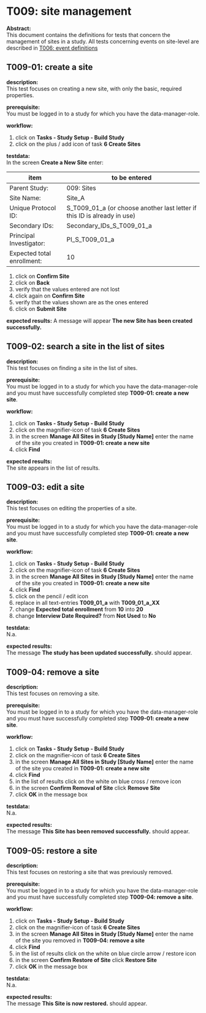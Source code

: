 # T009: site management
**Abstract:**  
This document contains the definitions for tests that concern the management of sites in a study. 
All tests concerning events on site-level are described in [T006: event definitions](t006.md) 

## T009-01: create a site
**description:**  
This test focuses on creating a new site, with only the basic, required properties.

**prerequisite:**  
You must be logged in to a study for which you have the data-manager-role.

**workflow:**  
1. click on **Tasks - Study Setup - Build Study**
1. click on the plus / add icon of task **6 Create Sites**  

**testdata:**  
In the screen **Create a New Site** enter:

| item | to be entered |
| -- | ----- |
| Parent Study:	|  009: Sites | 
| Site Name: | Site_A |
| Unique Protocol ID:	 | S_T009_01_a (or choose another last letter if this ID is already in use) |
| Secondary IDs: | Secondary_IDs_S_T009_01_a |
| Principal Investigator: | PI_S_T009_01_a |
| Expected total enrollment: | 10 |	

1. click on **Confirm Site**
1. click on **Back**
1. verify that the values entered are not lost
1. click again on **Confirm Site**
1. verify that the values shown are as the ones entered
1. click on **Submit Site**

**expected results:**
A message will appear **The new Site has been created successfully.**  

## T009-02: search a site in the list of sites 
**description:**  
This test focuses on finding a site in the list of sites.

**prerequisite:**  
You must be logged in to a study for which you have the data-manager-role and you must have successfully completed step **T009-01: create a new site**.  

**workflow:**  
1. click on **Tasks - Study Setup - Build Study**
1. click on the magnifier-icon of task **6 Create Sites**
1. in the screen **Manage All Sites in Study [Study Name]** enter the name of the site you created in **T009-01: create a new site**
1. click **Find**

**expected results:**  
The site appears in the list of results.   

## T009-03: edit a site
**description:**  
This test focuses on editing the properties of a site. 

**prerequisite:**  
You must be logged in to a study for which you have the data-manager-role and you must have successfully completed step **T009-01: create a new site**.  

**workflow:**  
1. click on **Tasks - Study Setup - Build Study**
1. click on the magnifier-icon of task **6 Create Sites**
1. in the screen **Manage All Sites in Study [Study Name]** enter the name of the site you created in **T009-01: create a new site**
1. click **Find**
1. click on the pencil / edit icon
1. replace in all text-entries **T009_01_a** with **T009_01_a_XX**
1. change **Expected total enrollment** from **10** into **20**
1. change **Interview Date Required?** from **Not Used** to **No** 

**testdata:**  
N.a.

**expected results:**  
The message **The study has been updated successfully.** should appear.

## T009-04: remove a site
**description:**  
This test focuses on removing a site. 

**prerequisite:**  
You must be logged in to a study for which you have the data-manager-role and you must have successfully completed step **T009-01: create a new site**.  

**workflow:**  
1. click on **Tasks - Study Setup - Build Study**
1. click on the magnifier-icon of task **6 Create Sites**
1. in the screen **Manage All Sites in Study [Study Name]** enter the name of the site you created in **T009-01: create a new site**
1. click **Find**
1. in the list of results click on the white on blue cross / remove icon
1. in the screen **Confirm Removal of Site** click **Remove Site**
1. click **OK** in the message box

**testdata:**  
N.a.

**expected results:**  
The message **This Site has been removed successfully.** should appear.

## T009-05: restore a site
**description:**  
This test focuses on restoring a site that was previously removed. 

**prerequisite:**  
You must be logged in to a study for which you have the data-manager-role and you must have successfully completed step **T009-04: remove a site**.  

**workflow:**  
1. click on **Tasks - Study Setup - Build Study**
1. click on the magnifier-icon of task **6 Create Sites**
1. in the screen **Manage All Sites in Study [Study Name]** enter the name of the site you removed in **T009-04: remove a site**
1. click **Find**
1. in the list of results click on the white on blue circle arrow / restore icon
1. in the screen **Confirm Restore of Site** click **Restore Site**
1. click **OK** in the message box

**testdata:**  
N.a.

**expected results:**  
The message **This Site is now restored.** should appear.
